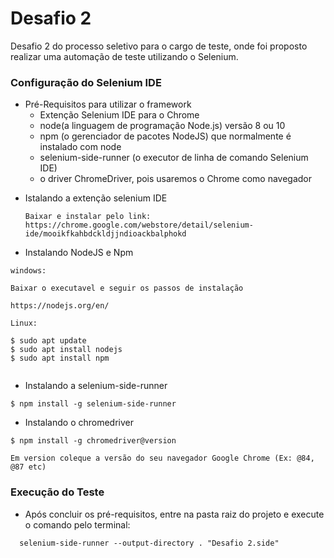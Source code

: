 # Desafio 2

Desafio 2 do processo seletivo para o cargo de teste, onde foi proposto realizar uma automação de teste utilizando o Selenium.

### Configuração do Selenium IDE ###
* Pré-Requisitos para utilizar o framework
    * Extenção Selenium IDE para o Chrome
    * node(a linguagem de programação Node.js) versão 8 ou 10
    * npm (o gerenciador de pacotes NodeJS) que normalmente é instalado com node
    * selenium-side-runner (o executor de linha de comando Selenium IDE) 
    * o driver ChromeDriver, pois usaremos o Chrome como navegador  

- Istalando a extenção selenium IDE
   ```
   Baixar e instalar pelo link:  https://chrome.google.com/webstore/detail/selenium-ide/mooikfkahbdckldjjndioackbalphokd
   ```
- Instalando NodeJS e Npm

```
windows:

Baixar o executavel e seguir os passos de instalação

https://nodejs.org/en/

Linux:

$ sudo apt update
$ sudo apt install nodejs
$ sudo apt install npm


```

- Instalando a selenium-side-runner

```
$ npm install -g selenium-side-runner
```

- Instalando o chromedriver

```
$ npm install -g chromedriver@version

Em version coleque a versão do seu navegador Google Chrome (Ex: @84, @87 etc)
```


### Execução do Teste ###
  - Após concluir os pré-requisitos, entre na pasta raiz do projeto e execute o comando pelo terminal:
  ```
    selenium-side-runner --output-directory . "Desafio 2.side"
  ```

